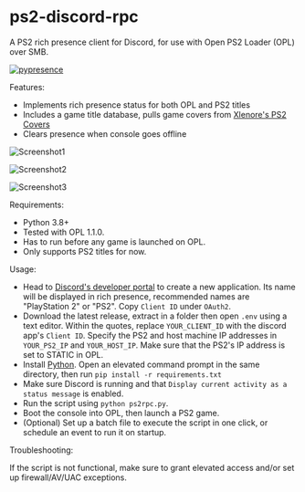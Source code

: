 # ps2-discord-rpc
A PS2 rich presence client for Discord, for use with Open PS2 Loader (OPL) over SMB.

[![pypresence](https://img.shields.io/badge/using-pypresence-00bb88.svg?style=for-the-badge&logo=discord&logoWidth=20)](https://github.com/qwertyquerty/pypresence)

Features:

- Implements rich presence status for both OPL and PS2 titles
- Includes a game title database, pulls game covers from [Xlenore's PS2 Covers](https://github.com/xlenore/ps2-covers)
- Clears presence when console goes offline


![Screenshot1](https://i.imgur.com/dODJ7Tc.png)

![Screenshot2](https://i.imgur.com/wpAvel8.png)

![Screenshot3](https://i.imgur.com/vBopTJh.png)


Requirements:

- Python 3.8+
- Tested with OPL 1.1.0. 
- Has to run before any game is launched on OPL.
- Only supports PS2 titles for now.

Usage: 

- Head to [Discord's developer portal](https://discord.com/developers/applications) to create a new application. Its name will be displayed in rich presence, recommended names are "PlayStation 2" or "PS2". Copy `Client ID` under `OAuth2`.
- Download the latest release, extract in a folder then open `.env` using a text editor. Within the quotes, replace `YOUR_CLIENT_ID` with the discord app's `Client ID`. Specify the PS2 and host machine IP addresses in `YOUR_PS2_IP` and `YOUR_HOST_IP`. Make sure that the PS2's IP address is set to STATIC in OPL.
- Install [Python](https://www.python.org/downloads/). Open an elevated command prompt in the same directory, then run `pip install -r requirements.txt`
- Make sure Discord is running and that ``Display current activity as a status message`` is enabled.
- Run the script using ``python ps2rpc.py``.
- Boot the console into OPL, then launch a PS2 game.
- (Optional) Set up a batch file to execute the script in one click, or schedule an event to run it on startup.

Troubleshooting:

If the script is not functional, make sure to grant elevated access and/or set up firewall/AV/UAC exceptions.
